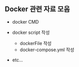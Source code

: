 ## Docker 관련 자료 모음

- docker CMD
- docker script 작성

  - dockerFile 작성
  - docker-compose.yml 작성

- etc...
